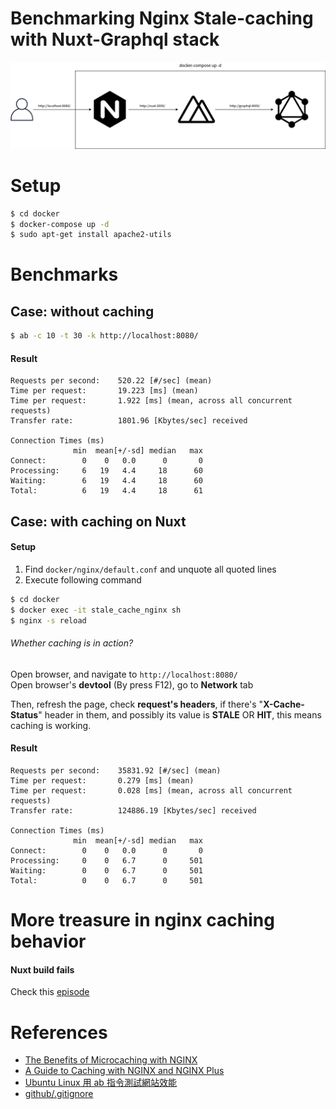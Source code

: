 Benchmarking Nginx Stale-caching with Nuxt-Graphql stack
======================================================

![](./briefing.png)

# Setup

```bash
$ cd docker
$ docker-compose up -d
$ sudo apt-get install apache2-utils
```

# Benchmarks

## Case: without caching
```bash
$ ab -c 10 -t 30 -k http://localhost:8080/
```

#### Result
```text
Requests per second:    520.22 [#/sec] (mean)
Time per request:       19.223 [ms] (mean)
Time per request:       1.922 [ms] (mean, across all concurrent requests)
Transfer rate:          1801.96 [Kbytes/sec] received

Connection Times (ms)
              min  mean[+/-sd] median   max
Connect:        0    0   0.0      0       0
Processing:     6   19   4.4     18      60
Waiting:        6   19   4.4     18      60
Total:          6   19   4.4     18      61
```


## Case: with caching on Nuxt

#### Setup
1. Find ```docker/nginx/default.conf``` and unquote all quoted lines
2. Execute following command

```bash
$ cd docker
$ docker exec -it stale_cache_nginx sh
$ nginx -s reload
```

###### Whether caching is in action?

Open browser, and navigate to ```http://localhost:8080/```  
Open browser's **devtool** (By press F12), go to **Network** tab

Then, refresh the page, check **request's headers**,
if there's "**X-Cache-Status**" header in them, and possibly its value is **STALE** OR **HIT**,
this means caching is working.

#### Result
```
Requests per second:    35831.92 [#/sec] (mean)
Time per request:       0.279 [ms] (mean)
Time per request:       0.028 [ms] (mean, across all concurrent requests)
Transfer rate:          124886.19 [Kbytes/sec] received

Connection Times (ms)
              min  mean[+/-sd] median   max
Connect:        0    0   0.0      0       0
Processing:     0    0   6.7      0     501
Waiting:        0    0   6.7      0     501
Total:          0    0   6.7      0     501
```

# More treasure in nginx caching behavior

#### Nuxt build fails
Check this [episode](https://www.nginx.com/blog/nginx-caching-guide/#stale)

# References
- [The Benefits of Microcaching with NGINX](https://www.nginx.com/blog/benefits-of-microcaching-nginx/)
- [A Guide to Caching with NGINX and NGINX Plus](https://www.nginx.com/blog/nginx-caching-guide/)
- [Ubuntu Linux 用 ab 指令測試網站效能](https://www.arthurtoday.com/2015/03/Using-ab-command-to-test-web-page-loading-time-in-ubuntu-linux.html)
- [github/.gitignore](https://github.com/github/gitignore)